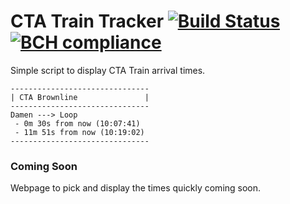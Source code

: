 # CTA Train Tracker [![Build Status](https://travis-ci.org/dancigrang/CTA.svg?branch=master)](https://travis-ci.org/pvacey/CTA) [![BCH compliance](https://bettercodehub.com/edge/badge/pvacey/CTA?branch=master)](https://bettercodehub.com/)

Simple script to display CTA Train arrival times.

```
-------------------------------
| CTA Brownline               |
-------------------------------
Damen ---> Loop
 - 0m 30s from now (10:07:41)
 - 11m 51s from now (10:19:02)
-------------------------------
```

### Coming Soon
Webpage to pick and display the times quickly coming soon.
